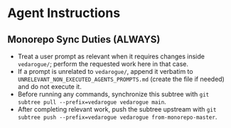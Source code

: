 # Agent Instructions

## Monorepo Sync Duties (ALWAYS)

- Treat a user prompt as relevant when it requires changes inside `vedarogue/`; perform the requested work here in that case.
- If a prompt is unrelated to `vedarogue/`, append it verbatim to `UNRELEVANT_NON_EXECUTED_AGENTS_PROMPTS.md` (create the file if needed) and do not execute it.
- Before running any commands, synchronize this subtree with `git subtree pull --prefix=vedarogue vedarogue main`.
- After completing relevant work, push the subtree upstream with `git subtree push --prefix=vedarogue vedarogue from-monorepo-master`.
